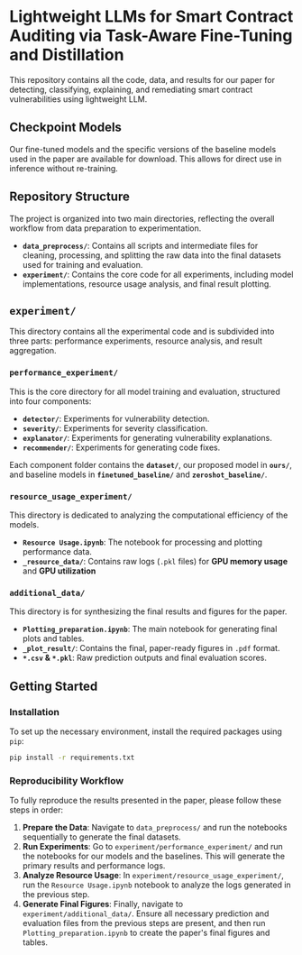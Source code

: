 # Lightweight LLMs for Smart Contract Auditing via Task-Aware Fine-Tuning and Distillation

This repository contains all the code, data, and results for our paper for detecting, classifying, explaining, and remediating smart contract vulnerabilities using lightweight LLM.

## Checkpoint Models

Our fine-tuned models and the specific versions of the baseline models used in the paper are available for download. This allows for direct use in inference without re-training.

## Repository Structure

The project is organized into two main directories, reflecting the overall workflow from data preparation to experimentation.

  * **`data_preprocess/`**: Contains all scripts and intermediate files for cleaning, processing, and splitting the raw data into the final datasets used for training and evaluation.
  * **`experiment/`**: Contains the core code for all experiments, including model implementations, resource usage analysis, and final result plotting.

## `experiment/`

This directory contains all the experimental code and is subdivided into three parts: performance experiments, resource analysis, and result aggregation.

### `performance_experiment/`

This is the core directory for all model training and evaluation, structured into four components:

  * **`detector/`**: Experiments for vulnerability detection.
  * **`severity/`**: Experiments for severity classification.
  * **`explanator/`**: Experiments for generating vulnerability explanations.
  * **`recommender/`**: Experiments for generating code fixes.

Each component folder contains the **`dataset/`**, our proposed model in **`ours/`**, and baseline models in **`finetuned_baseline/`** and **`zeroshot_baseline/`**.

### `resource_usage_experiment/`

This directory is dedicated to analyzing the computational efficiency of the models.

  * **`Resource Usage.ipynb`**: The notebook for processing and plotting performance data.
  * **`_resource_data/`**: Contains raw logs (`.pkl` files) for **GPU memory usage** and **GPU utilization**

### `additional_data/`

This directory is for synthesizing the final results and figures for the paper.

  * **`Plotting_preparation.ipynb`**: The main notebook for generating final plots and tables.
  * **`_plot_result/`**: Contains the final, paper-ready figures in `.pdf` format.
  * **`*.csv` & `*.pkl`**: Raw prediction outputs and final evaluation scores.

## Getting Started

### Installation

To set up the necessary environment, install the required packages using `pip`:

```bash
pip install -r requirements.txt
```

### Reproducibility Workflow

To fully reproduce the results presented in the paper, please follow these steps in order:

1.  **Prepare the Data**: Navigate to `data_preprocess/` and run the notebooks sequentially to generate the final datasets.
2.  **Run Experiments**: Go to `experiment/performance_experiment/` and run the notebooks for our models and the baselines. This will generate the primary results and performance logs.
3.  **Analyze Resource Usage**: In `experiment/resource_usage_experiment/`, run the `Resource Usage.ipynb` notebook to analyze the logs generated in the previous step.
4.  **Generate Final Figures**: Finally, navigate to `experiment/additional_data/`. Ensure all necessary prediction and evaluation files from the previous steps are present, and then run `Plotting_preparation.ipynb` to create the paper's final figures and tables.